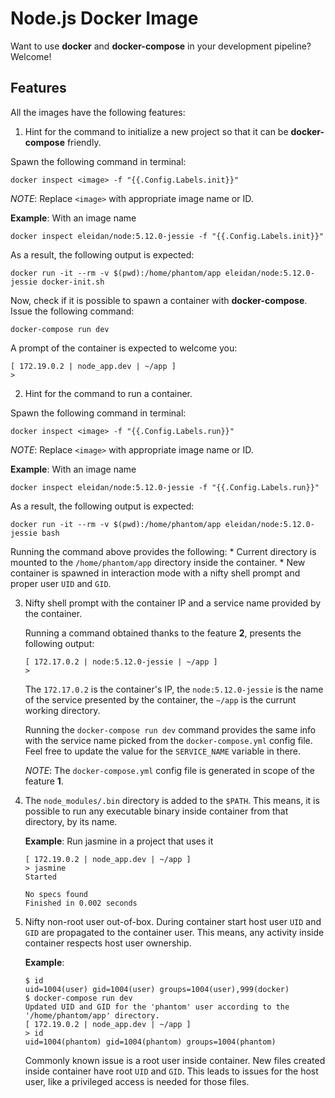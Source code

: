 #   Node.js Docker Image
Want to use **docker** and **docker-compose** in your development pipeline? Welcome!

##  Features
All the images have the following features:
1.  Hint for the command to initialize a new project so that it can be **docker-compose** friendly.

  Spawn the following command in terminal:
  ```
  docker inspect <image> -f "{{.Config.Labels.init}}"
  ```
  *NOTE*: Replace `<image>` with appropriate image name or ID.

  **Example**: With an image name
  ```
  docker inspect eleidan/node:5.12.0-jessie -f "{{.Config.Labels.init}}"
  ```
  As a result, the following output is expected:
  ```
  docker run -it --rm -v $(pwd):/home/phantom/app eleidan/node:5.12.0-jessie docker-init.sh
  ```

  Now, check if it is possible to spawn a container with **docker-compose**.
  Issue the following command:
  ```
  docker-compose run dev
  ```
  A prompt of the container is expected to welcome you:
  ```
  [ 172.19.0.2 | node_app.dev | ~/app ]
  >
  ```

2.  Hint for the command to run a container.

  Spawn the following command in terminal:
  ```
  docker inspect <image> -f "{{.Config.Labels.run}}"
  ```
  *NOTE*: Replace `<image>` with appropriate image name or ID.

  **Example**: With an image name
  ```
  docker inspect eleidan/node:5.12.0-jessie -f "{{.Config.Labels.run}}"
  ```
  As a result, the following output is expected:
  ```
  docker run -it --rm -v $(pwd):/home/phantom/app eleidan/node:5.12.0-jessie bash
  ```

  Running the command above provides the following:
    * Current directory is mounted to the `/home/phantom/app` directory inside the container.
    * New container is spawned in interaction mode with a nifty shell prompt and proper user `UID` and `GID`.

3.  Nifty shell prompt with the container IP and a service name provided by the container.

    Running a command obtained thanks to the feature **2**, presents the following output:
    ```
    [ 172.17.0.2 | node:5.12.0-jessie | ~/app ]
    >
    ```
    The `172.17.0.2` is the container's IP,
    the `node:5.12.0-jessie` is the name of the service presented by the container,
    the `~/app` is the currunt working directory.

    Running the `docker-compose run dev` command provides the same info with the service name picked from the `docker-compose.yml` config file.
    Feel free to update the value for the `SERVICE_NAME` variable in there.

    *NOTE*: The `docker-compose.yml` config file is generated in scope of the feature **1**.

4.  The `node_modules/.bin` directory is added to the `$PATH`.
    This means, it is possible to run any executable binary inside container from that directory, by its name.

    **Example**: Run jasmine in a project that uses it

      ```
      [ 172.19.0.2 | node_app.dev | ~/app ]
      > jasmine
      Started

      No specs found
      Finished in 0.002 seconds
      ```

5.  Nifty non-root user out-of-box.
    During container start host user `UID` and `GID` are propagated to the container user.
    This means, any activity inside container respects host user ownership.

    **Example**:
    ```
    $ id
    uid=1004(user) gid=1004(user) groups=1004(user),999(docker)
    $ docker-compose run dev
    Updated UID and GID for the 'phantom' user according to the '/home/phantom/app' directory.
    [ 172.19.0.2 | node_app.dev | ~/app ]
    > id
    uid=1004(phantom) gid=1004(phantom) groups=1004(phantom)
    ```
    Commonly known issue is a root user inside container.
    New files created inside container have root `UID` and `GID`.
    This leads to issues for the host user, like a privileged access is needed for those files.
